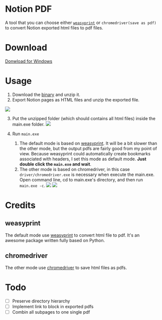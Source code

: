 # Notion PDF
A tool that you can choose either <code>[weasyprint](https://github.com/Kozea/WeasyPrint)</code> or <code>chromedriver(save as pdf)</code> to convert Notion exported html files to pdf files.

# Download

[Donwload for Windows](https://github.com/noworneverev/notion-pdf/releases/download/v1.0.0/notion-pdf.rar)

# Usage
1. Download the [binary]() and unzip it.
2. Export Notion pages as HTML files and unzip the exported file.

![](https://imgur.com/8RGx2rI.jpg)

3. Put the unzipped folder (which should contains all html files) inside the main.exe folder.
![](https://imgur.com/z2RJMet.jpg)

4. Run <code>main.exe</code>
     1. The default mode is based on [weasyprint](https://github.com/Kozea/WeasyPrint). It will be a bit slower than the other mode, but the output pdfs are fairly good from my point of view. Because weasyprint could automatically create bookmarks associated with headers, I set this mode as default mode. **Just double click the <code>main.exe</code> and wait**.
     2. The other mode is based on chromedriver, in this case <code>driver/chromedriver.exe</code> is necessary when execute the main.exe. Open command line, cd to main.exe's directory, and then run <code>main.exe -c</code>.
    ![](https://imgur.com/1tU9awa.jpg)
    ![](https://imgur.com/P7dNe6p.jpg)


# Credits
## weasyprint
The default mode use [weasyprint](https://github.com/Kozea/WeasyPrint) to convert html file to pdf. It's an awesome package written fully based on Python. 
## chromedriver
The other mode use [chromedriver](https://chromedriver.chromium.org/) to save html files as pdfs.

# Todo
- [ ] Preserve directory hierarchy
- [ ] Implement link to block in exported pdfs
- [ ] Combin all subpages to one single pdf